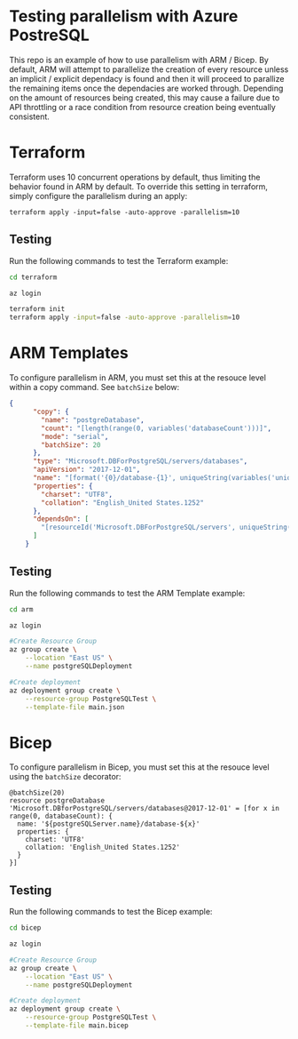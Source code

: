 # Testing parallelism with Azure PostreSQL

This repo is an example of how to use parallelism with ARM / Bicep. By default, ARM will attempt to parallelize the creation of every resource unless an implicit / explicit dependacy is found and then it will proceed to parallize the remaining items once the dependacies are worked through. Depending on the amount of resources being created, this may cause a failure due to API throttling or a race condition from resource creation being eventually consistent.

# Terraform

Terraform uses 10 concurrent operations by default, thus limiting the behavior found in ARM by default. To override this setting in terraform, simply configure the parallelism during an apply:

```
terraform apply -input=false -auto-approve -parallelism=10
```

## Testing

Run the following commands to test the Terraform example:
```bash
cd terraform

az login

terraform init 
terraform apply -input=false -auto-approve -parallelism=10

```

# ARM Templates

To configure parallelism in ARM, you must set this at the resouce level within a copy command. See `batchSize` below:

```json
{
      "copy": {
        "name": "postgreDatabase",
        "count": "[length(range(0, variables('databaseCount')))]",
        "mode": "serial",
        "batchSize": 20
      },
      "type": "Microsoft.DBForPostgreSQL/servers/databases",
      "apiVersion": "2017-12-01",
      "name": "[format('{0}/database-{1}', uniqueString(variables('uniqueServerName')), range(0, variables('databaseCount'))[copyIndex()])]",
      "properties": {
        "charset": "UTF8",
        "collation": "English_United States.1252"
      },
      "dependsOn": [
        "[resourceId('Microsoft.DBForPostgreSQL/servers', uniqueString(variables('uniqueServerName')))]"
      ]
    }
```

## Testing

Run the following commands to test the ARM Template example:
```bash
cd arm

az login

#Create Resource Group
az group create \
    --location "East US" \
    --name postgreSQLDeployment

#Create deployment
az deployment group create \
    --resource-group PostgreSQLTest \
    --template-file main.json
```

# Bicep

To configure parallelism in Bicep, you must set this at the resouce level using the `batchSize` decorator:

```BICEP
@batchSize(20)
resource postgreDatabase 'Microsoft.DBforPostgreSQL/servers/databases@2017-12-01' = [for x in range(0, databaseCount): {
  name: '${postgreSQLServer.name}/database-${x}'
  properties: {
    charset: 'UTF8'
    collation: 'English_United States.1252'
  }
}]
```

## Testing

Run the following commands to test the Bicep example:
```bash
cd bicep

az login

#Create Resource Group
az group create \
    --location "East US" \
    --name postgreSQLDeployment

#Create deployment
az deployment group create \
    --resource-group PostgreSQLTest \
    --template-file main.bicep
```